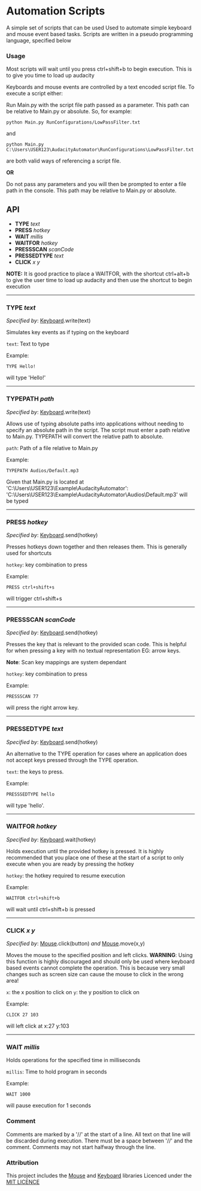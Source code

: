 <h1>Automation Scripts</h1>
A simple set of scripts that can be used Used to automate simple keyboard and mouse event based tasks.
Scripts are written in a pseudo programming language, specified below
<h3>Usage</h3>


Most scripts will wait until you press ctrl+shift+b to begin execution. This is to give you time to load up
audacity

Keyboards and mouse events are controlled by a text encoded script file. To execute a script either:

Run Main.py with the script file path passed as a parameter. This path can be relative to Main.py or absolute.
So, for example:

    python Main.py RunConfigurations/LowPassFilter.txt
and

    python Main.py C:\Users\USER123\AudacityAutomator\RunConfigurations\LowPassFilter.txt
are both valid ways of referencing a script file.

**OR**

Do not pass any parameters and you will then be prompted to enter a file path
in the console. This path may be relative to Main.py or absolute.

## API

- **TYPE** *text*
- **PRESS** *hotkey*
- **WAIT** *millis*
- **WAITFOR** *hotkey*
- **PRESSSCAN** *scanCode*
- **PRESSEDTYPE** *text*
- **CLICK** *x y*

**NOTE:** It is good practice to place a WAITFOR, with the shortcut ctrl+alt+b to give the user time to
load up audacity and then use the shortcut to begin execution


---

### TYPE *text*

*Specified by*: [Keyboard](https://github.com/boppreh/keyboard).write(text) 

Simulates key events as if typing on the keyboard

`text`: Text to type

Example:

    TYPE Hello!
will type 'Hello!'

---

### TYPEPATH *path*

*Specified by*: [Keyboard](https://github.com/boppreh/keyboard).write(text) 

Allows use of typing absolute paths into applications without needing to specify an
absolute path in the script. The script must enter a path relative to Main.py. TYPEPATH
will convert the relative path to absolute.

`path`: Path of a file relative to Main.py

Example:

    TYPEPATH Audios/Default.mp3
Given that Main.py is located at 'C:\Users\USER123\Example\AudacityAutomator':
'C:\Users\USER123\Example\AudacityAutomator\Audios\Default.mp3' will be typed

---

### PRESS *hotkey*

*Specified by*: [Keyboard](https://github.com/boppreh/keyboard).send(hotkey)

Presses hotkeys down together and then releases them. This is generally used for shortcuts

`hotkey`: key combination to press

Example:

    PRESS ctrl+shift+s
will trigger ctrl+shift+s

---

### PRESSSCAN *scanCode*

*Specified by*: [Keyboard](https://github.com/boppreh/keyboard).send(hotkey)

Presses the key that is relevant to the provided scan code. This
is helpful for when pressing a key with no textual representation EG: arrow keys.

**Note**: Scan key mappings are system dependant

`hotkey`: key combination to press

Example:

    PRESSSCAN 77
will press the right arrow key.

---

### PRESSEDTYPE *text*

*Specified by*: [Keyboard](https://github.com/boppreh/keyboard).send(hotkey)

An alternative to the TYPE operation for cases where an application does not
accept keys pressed through the TYPE operation.

`text`: the keys to press.

Example:

    PRESSSEDTYPE hello
will type 'hello'.

---

### WAITFOR *hotkey*

*Specified by*: [Keyboard](https://github.com/boppreh/keyboard).wait(hotkey)

Holds execution until the provided hotkey is pressed. It is highly recommended that you 
place one of these at the start of a script to only execute when you are ready by pressing 
the hotkey

`hotkey`: the hotkey required to resume execution

Example:

    WAITFOR ctrl+shift+b
will wait until ctrl+shift+b is pressed

---

### CLICK *x y*

*Specified by*: [Mouse](https://github.com/boppreh/mouse).click(button)
*and*  [Mouse](https://github.com/boppreh/mouse).move(x,y)

Moves the mouse to the specified position and left clicks.
**WARNING**: Using this function is highly discouraged and should only be used where keyboard based events cannot complete the operation. This is because
very small changes such as screen size can cause the mouse to click in the wrong area!

`x`: the x position to click on
`y`: the y position to click on

Example:

    CLICK 27 103
will left click at x:27 y:103


---

### WAIT *millis*

Holds operations for the specified time in milliseconds

`millis`: Time to hold program in seconds 

Example:

    WAIT 1000
will pause execution for 1 seconds



### Comment
Comments are marked by a '//' at the start of a line. All text on that line will be discarded during execution.
There must be a space between '//' and the comment.
Comments may not start halfway through the line.

### Attribution
This project includes the [Mouse](https://github.com/boppreh/mouse) and
[Keyboard](https://github.com/boppreh/keyboard) libraries 
Licenced under the [MIT LICENCE](https://mit-license.org/)
